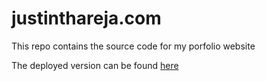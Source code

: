 # justinthareja.com

This repo contains the source code for my porfolio website

The deployed version can be found [here](https://justinthareja.github.io/justinthareja.com/)

